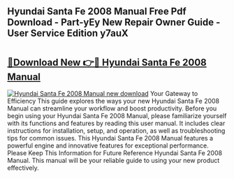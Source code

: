 ## Hyundai Santa Fe 2008 Manual Free Pdf Download - Part-yEy New Repair Owner Guide - User Service Edition y7auX

# <h2><a href="http://bc16704.oget.top/?id=Hyundai+Santa+Fe+2008+Manual">🔗Download New 👉🔴 Hyundai Santa Fe 2008 Manual</a></h2>

[![Hyundai Santa Fe 2008 Manual new download](https://i.imgur.com/5g1atiW.png)](http://bc16704.oget.top/?id=Hyundai+Santa+Fe+2008+Manual)
Your Gateway to Efficiency This guide explores the ways your new Hyundai Santa Fe 2008 Manual can streamline your workflow and boost productivity. Before you begin using your Hyundai Santa Fe 2008 Manual, please familiarize yourself with its functions and features by reading this user manual. It includes clear instructions for installation, setup, and operation, as well as troubleshooting tips for common issues. This Hyundai Santa Fe 2008 Manual features a powerful engine and innovative features for exceptional performance. Please Keep This Information for Future Reference Hyundai Santa Fe 2008 Manual. This manual will be your reliable guide to using your new product effectively.
